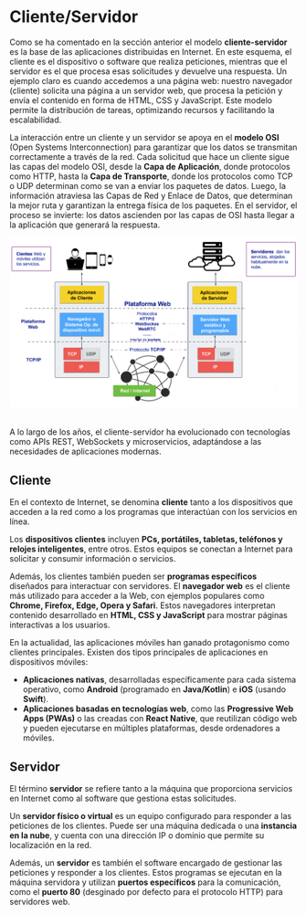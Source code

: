 # Cliente/Servidor

Como se ha comentado en la sección anterior el modelo **cliente-servidor** es la base de las aplicaciones distribuidas en Internet. En este esquema, el cliente es el dispositivo o software que realiza peticiones, mientras que el servidor es el que procesa esas solicitudes y devuelve una respuesta. Un ejemplo claro es cuando accedemos a una página web: nuestro navegador (cliente) solicita una página a un servidor web, que procesa la petición y envía el contenido en forma de HTML, CSS y JavaScript. Este modelo permite la distribución de tareas, optimizando recursos y facilitando la escalabilidad.


La interacción entre un cliente y un servidor se apoya en el **modelo OSI** (Open Systems Interconnection) para garantizar que los datos se transmitan correctamente a través de la red. Cada solicitud que hace un cliente sigue las capas del modelo OSI, desde la **Capa de Aplicación**, donde protocolos como HTTP, hasta la **Capa de Transporte**, donde los protocolos como TCP o UDP determinan como se van a enviar los paquetes de datos. Luego, la información atraviesa las Capas de Red y Enlace de Datos, que determinan la mejor ruta y garantizan la entrega física de los paquetes. En el servidor, el proceso se invierte: los datos ascienden por las capas de OSI hasta llegar a la aplicación que generará la respuesta. 

<div class="img-center">
    <img src="../img/introduccion/client-server.png" alt="Arquitectura cliente y servidor" />
</div>

<br>


A lo largo de los años, el cliente-servidor ha evolucionado con tecnologías como APIs REST, WebSockets y microservicios, adaptándose a las necesidades de aplicaciones modernas.

## Cliente

En el contexto de Internet, se denomina **cliente** tanto a los dispositivos que acceden a la red como a los programas que interactúan con los servicios en línea.  

Los **dispositivos clientes** incluyen **PCs, portátiles, tabletas, teléfonos y relojes inteligentes**, entre otros. Estos equipos se conectan a Internet para solicitar y consumir información o servicios.  

Además, los clientes también pueden ser **programas específicos** diseñados para interactuar con servidores. El **navegador web** es el cliente más utilizado para acceder a la Web, con ejemplos populares como **Chrome, Firefox, Edge, Opera y Safari**. Estos navegadores interpretan contenido desarrollado en **HTML, CSS y JavaScript** para mostrar páginas interactivas a los usuarios.

En la actualidad, las aplicaciones móviles han ganado protagonismo como clientes principales. Existen dos tipos principales de aplicaciones en dispositivos móviles:

- **Aplicaciones nativas**, desarrolladas específicamente para cada sistema operativo, como **Android** (programado en **Java/Kotlin**) e **iOS** (usando **Swift**).  
- **Aplicaciones basadas en tecnologías web**, como las **Progressive Web Apps (PWAs)** o las creadas con **React Native**, que reutilizan código web y pueden ejecutarse en múltiples plataformas, desde ordenadores a móviles.  

## Servidor  

El término **servidor** se refiere tanto a la máquina que proporciona servicios en Internet como al software que gestiona estas solicitudes.  

Un **servidor físico o virtual** es un equipo configurado para responder a las peticiones de los clientes. Puede ser una máquina dedicada o una **instancia en la nube**, y cuenta con una dirección IP o dominio que permite su localización en la red.  

Además, un **servidor** es también el software encargado de gestionar las peticiones y responder a los clientes. Estos programas se ejecutan en la máquina servidora y utilizan **puertos específicos** para la comunicación, como el **puerto 80** (desginado por defecto para el protocolo HTTP) para servidores web.  